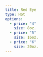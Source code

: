 ```yaml
---
title: Red Eye
type: Hot
options:
  - price: "4"
    size: 8oz.
  - price: "5"
    size: 16oz.
  - price: "6"
    size: 20oz.
---
```

